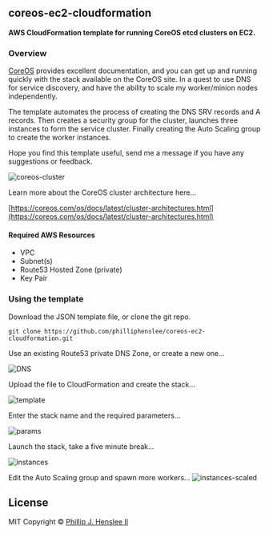 ## coreos-ec2-cloudformation
**AWS CloudFormation template for running CoreOS etcd clusters on EC2.**
 
### Overview
[CoreOS](https://coreos.com) provides excellent documentation, and you can get up and running quickly with the stack available on the CoreOS site. In a quest to use DNS for service discovery, and have the ability to scale my worker/minion nodes independently.


The template automates the process of creating the DNS SRV records and A records. Then creates a security group for the cluster, launches three instances to form the service cluster. Finally creating the Auto Scaling group to create the worker instances.

Hope you find this template useful, send me a message if you have any suggestions or feedback.


![coreos-cluster](http://ph2.us/github/coreos-ec2-cloudformation/aws-etcd2-cluster-prod.png)

Learn more about the CoreOS cluster architecture here...

[https://coreos.com/os/docs/latest/cluster-architectures.html](https://coreos.com/os/docs/latest/cluster-architectures.html)


#### Required AWS Resources

* VPC
* Subnet(s)
* Route53 Hosted Zone (private)
* Key Pair

### Using the template
Download the JSON template file, or clone the git repo. 

```shell
git clone https://github.com/philliphenslee/coreos-ec2-cloudformation.git
```



Use an existing Route53 private DNS Zone, or create a new one...

![DNS](http://ph2.us/github/coreos-ec2-cloudformation/aws-dns-zone.png)




Upload the file to CloudFormation and create the stack...

![template](http://ph2.us/github/coreos-ec2-cloudformation/aws-cf-designer.png)




Enter the stack name and the required parameters...

![params](http://ph2.us/github/coreos-ec2-cloudformation/aws-cf-parameters.png)




Launch the stack, take a five minute break...

![instances](http://ph2.us/github/coreos-ec2-cloudformation/aws-instances.png)



Edit the Auto Scaling group and spawn more workers...
![instances-scaled](http://ph2.us/github/coreos-ec2-cloudformation/aws-instances-scaled.png)


## License
MIT Copyright © [Phillip J. Henslee II](https://github.com/philliphenslee/coreos-ec2-cloudformation/blob/master/LICENSE)








